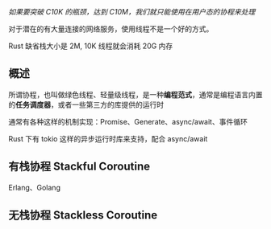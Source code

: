 _如果要突破 C10K 的瓶颈，达到 C10M，我们就只能使用在用户态的协程来处理_

对于潜在的有大量连接的网络服务，使用线程不是一个好的方式。

Rust 缺省栈大小是 2M, 10K 线程就会消耗 20G 内存

## 概述

所谓协程，也叫做绿色线程、轻量级线程，是一种**编程范式**，通常是编程语言内置的**任务调度器**，或者一些第三方的库提供的运行时

通常有各种这样的机制实现：Promise、Generate、async/await、事件循环

Rust 下有 tokio 这样的异步运行时库来支持，配合 async/await

## 有栈协程 Stackful Coroutine

Erlang、Golang

## 无栈协程 Stackless Coroutine
